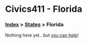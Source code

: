 # Civics411 - Florida

### [Index](../../README.md) > [States](../) > Florida

Nothing here yet.. but [you can help](../../CONTRIBUTING.md)!
